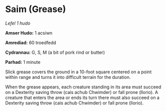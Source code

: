 # Saim (Grease)

*Lefel 1 hudo*

**Amser Hudo:** 1 acsiwn

**Amrediad:** 60 troedfedd

**Cydrannau:** G, S, M (a bit of pork rind or butter)

**Parhad:** 1 minute

Slick grease covers the ground in a 10-foot square centered on a point within range and turns it into difficult terrain for the duration.

When the grease appears, each creature standing in its area must succeed on a Dexterity saving throw (cais achub Chwimder) or fall prone (llorio). A creature that enters the area or ends its turn there must also succeed on a Dexterity saving throw (cais achub Chwimder) or fall prone (llorio).